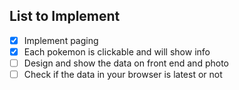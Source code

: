 ## List to Implement
- [x] Implement paging
- [x] Each pokemon is clickable and will show info
- [ ] Design and show the data on front end and photo
- [ ] Check if the data in your browser is latest or not
